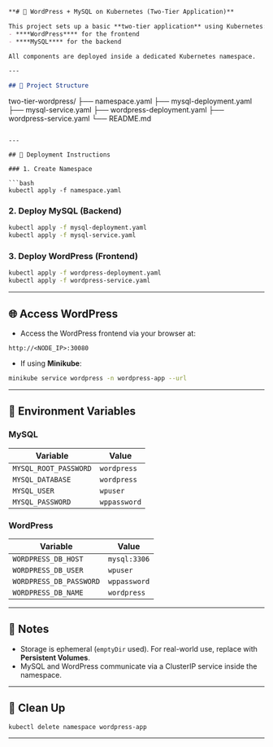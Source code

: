 ```markdown
**# 🐳 WordPress + MySQL on Kubernetes (Two-Tier Application)**

This project sets up a basic **two-tier application** using Kubernetes:
- ****WordPress**** for the frontend
- ****MySQL**** for the backend

All components are deployed inside a dedicated Kubernetes namespace.

---

## 📁 Project Structure

```

two-tier-wordpress/
├── namespace.yaml
├── mysql-deployment.yaml
├── mysql-service.yaml
├── wordpress-deployment.yaml
├── wordpress-service.yaml
└── README.md

````

---

## 🚀 Deployment Instructions

### 1. Create Namespace

```bash
kubectl apply -f namespace.yaml
````

### 2. Deploy MySQL (Backend)

```bash
kubectl apply -f mysql-deployment.yaml
kubectl apply -f mysql-service.yaml
```

### 3. Deploy WordPress (Frontend)

```bash
kubectl apply -f wordpress-deployment.yaml
kubectl apply -f wordpress-service.yaml
```

---

## 🌐 Access WordPress

* Access the WordPress frontend via your browser at:

```
http://<NODE_IP>:30080
```

* If using **Minikube**:

```bash
minikube service wordpress -n wordpress-app --url
```

---

## 🔐 Environment Variables

### MySQL

| Variable              | Value        |
| --------------------- | ------------ |
| `MYSQL_ROOT_PASSWORD` | `wordpress`  |
| `MYSQL_DATABASE`      | `wordpress`  |
| `MYSQL_USER`          | `wpuser`     |
| `MYSQL_PASSWORD`      | `wppassword` |

### WordPress

| Variable                | Value        |
| ----------------------- | ------------ |
| `WORDPRESS_DB_HOST`     | `mysql:3306` |
| `WORDPRESS_DB_USER`     | `wpuser`     |
| `WORDPRESS_DB_PASSWORD` | `wppassword` |
| `WORDPRESS_DB_NAME`     | `wordpress`  |

---

## 📌 Notes

* Storage is ephemeral (`emptyDir` used). For real-world use, replace with **Persistent Volumes**.
* MySQL and WordPress communicate via a ClusterIP service inside the namespace.

---

## 🧹 Clean Up

```bash
kubectl delete namespace wordpress-app
```

---

